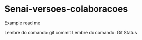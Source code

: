 # Senai-versoes-colaboracoes

Example read me

Lembre do comando: git commit
Lembre do comando: Git Status
